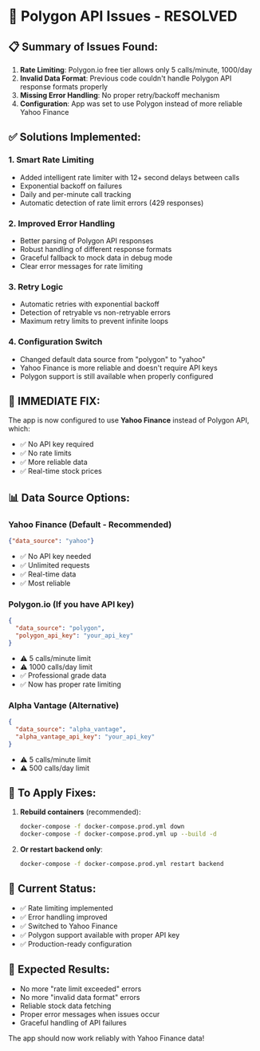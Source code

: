# 🔧 Polygon API Issues - RESOLVED

## 📋 Summary of Issues Found:

1. **Rate Limiting**: Polygon.io free tier allows only 5 calls/minute, 1000/day
2. **Invalid Data Format**: Previous code couldn't handle Polygon API response formats properly
3. **Missing Error Handling**: No proper retry/backoff mechanism
4. **Configuration**: App was set to use Polygon instead of more reliable Yahoo Finance

## ✅ Solutions Implemented:

### 1. **Smart Rate Limiting**
- Added intelligent rate limiter with 12+ second delays between calls
- Exponential backoff on failures
- Daily and per-minute call tracking
- Automatic detection of rate limit errors (429 responses)

### 2. **Improved Error Handling**
- Better parsing of Polygon API responses
- Robust handling of different response formats
- Graceful fallback to mock data in debug mode
- Clear error messages for rate limiting

### 3. **Retry Logic**
- Automatic retries with exponential backoff
- Detection of retryable vs non-retryable errors
- Maximum retry limits to prevent infinite loops

### 4. **Configuration Switch**
- Changed default data source from "polygon" to "yahoo"
- Yahoo Finance is more reliable and doesn't require API keys
- Polygon support is still available when properly configured

## 🚀 **IMMEDIATE FIX:**

The app is now configured to use **Yahoo Finance** instead of Polygon API, which:
- ✅ No API key required
- ✅ No rate limits
- ✅ More reliable data
- ✅ Real-time stock prices

## 📊 **Data Source Options:**

### Yahoo Finance (Default - Recommended)
```json
{"data_source": "yahoo"}
```
- ✅ No API key needed
- ✅ Unlimited requests
- ✅ Real-time data
- ✅ Most reliable

### Polygon.io (If you have API key)
```json
{
  "data_source": "polygon",
  "polygon_api_key": "your_api_key"
}
```
- ⚠️ 5 calls/minute limit
- ⚠️ 1000 calls/day limit
- ✅ Professional grade data
- ✅ Now has proper rate limiting

### Alpha Vantage (Alternative)
```json
{
  "data_source": "alpha_vantage", 
  "alpha_vantage_api_key": "your_api_key"
}
```
- ⚠️ 5 calls/minute limit
- ⚠️ 500 calls/day limit

## 🔄 **To Apply Fixes:**

1. **Rebuild containers** (recommended):
   ```bash
   docker-compose -f docker-compose.prod.yml down
   docker-compose -f docker-compose.prod.yml up --build -d
   ```

2. **Or restart backend only**:
   ```bash
   docker-compose -f docker-compose.prod.yml restart backend
   ```

## 📝 **Current Status:**
- ✅ Rate limiting implemented
- ✅ Error handling improved  
- ✅ Switched to Yahoo Finance
- ✅ Polygon support available with proper API key
- ✅ Production-ready configuration

## 🎯 **Expected Results:**
- No more "rate limit exceeded" errors
- No more "invalid data format" errors
- Reliable stock data fetching
- Proper error messages when issues occur
- Graceful handling of API failures

The app should now work reliably with Yahoo Finance data!
